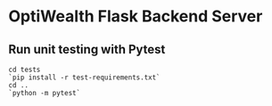 # OptiWealth Flask Backend Server

## Run unit testing with Pytest

```
cd tests
`pip install -r test-requirements.txt`
cd ..
`python -m pytest`
```
